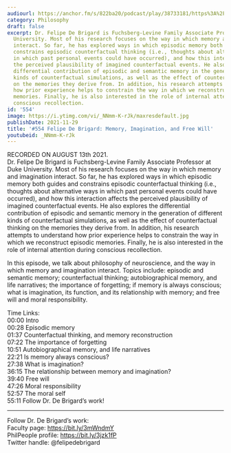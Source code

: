 ```yaml
---
audiourl: https://anchor.fm/s/822ba20/podcast/play/38733181/https%3A%2F%2Fd3ctxlq1ktw2nl.cloudfront.net%2Fstaging%2F2021-7-13%2Fd6455c4c-90cc-f3d9-18dd-0f910e038493.m4a
category: Philosophy
draft: false
excerpt: Dr. Felipe De Brigard is Fuchsberg-Levine Family Associate Professor at Duke
  University. Most of his research focuses on the way in which memory and imagination
  interact. So far, he has explored ways in which episodic memory both guides and
  constrains episodic counterfactual thinking (i.e., thoughts about alternative ways
  in which past personal events could have occurred), and how this interaction affects
  the perceived plausibility of imagined counterfactual events. He also explores the
  differential contribution of episodic and semantic memory in the generation of different
  kinds of counterfactual simulations, as well as the effect of counterfactual thinking
  on the memories they derive from. In addition, his research attempts to understand
  how prior experience helps to constrain the way in which we reconstruct episodic
  memories. Finally, he is also interested in the role of internal attention during
  conscious recollection.
id: '554'
image: https://i.ytimg.com/vi/_NNmm-K-rJk/maxresdefault.jpg
publishDate: 2021-11-29
title: '#554 Felipe De Brigard: Memory, Imagination, and Free Will'
youtubeid: _NNmm-K-rJk
---
```

<div class="timelinks">

RECORDED ON AUGUST 13th 2021.  
Dr. Felipe De Brigard is Fuchsberg-Levine Family Associate Professor at Duke University. Most of his research focuses on the way in which memory and imagination interact. So far, he has explored ways in which episodic memory both guides and constrains episodic counterfactual thinking (i.e., thoughts about alternative ways in which past personal events could have occurred), and how this interaction affects the perceived plausibility of imagined counterfactual events. He also explores the differential contribution of episodic and semantic memory in the generation of different kinds of counterfactual simulations, as well as the effect of counterfactual thinking on the memories they derive from. In addition, his research attempts to understand how prior experience helps to constrain the way in which we reconstruct episodic memories. Finally, he is also interested in the role of internal attention during conscious recollection.

In this episode, we talk about philosophy of neuroscience, and the way in which memory and imagination interact. Topics include: episodic and semantic memory; counterfactual thinking; autobiographical memory, and life narratives; the importance of forgetting; if memory is always conscious; what is imagination, its function, and its relationship with memory; and free will and moral responsibility.

Time Links:  
<time>00:00</time> Intro  
<time>00:28</time> Episodic memory  
<time>01:37</time> Counterfactual thinking, and memory reconstruction  
<time>07:22</time> The importance of forgetting  
<time>10:51</time> Autobiographical memory, and life narratives  
<time>22:21</time> Is memory always conscious?  
<time>27:38</time> What is imagination?  
<time>36:15</time> The relationship between memory and imagination?  
<time>39:40</time> Free will  
<time>47:26</time> Moral responsibility  
<time>52:57</time> The moral self  
<time>55:11</time> Follow Dr. De Brigard’s work!

---

Follow Dr. De Brigard’s work:  
Faculty page: https://bit.ly/3mWndmY  
PhilPeople profile: https://bit.ly/3jzk1fP  
Twitter handle: @felipedebrigard
</div>

